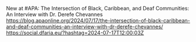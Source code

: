 New at #APA: The Intersection of Black, Caribbean, and Deaf Communities: An Interview with Dr. Derefe Chevannes https://blog.apaonline.org/2024/07/17/the-intersection-of-black-caribbean-and-deaf-communities-an-interview-with-dr-derefe-chevannes/ https://social.dfaria.eu/?hashtag=2024-07-17T12:00:03Z